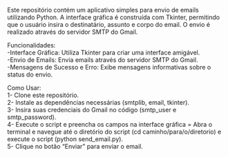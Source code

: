 Este repositório contém um aplicativo simples para envio de emails utilizando Python. A interface gráfica é construída com Tkinter, permitindo que o usuário insira o destinatário, assunto e corpo do email. O envio é realizado através do servidor SMTP do Gmail. <br>

Funcionalidades: <br>
-Interface Gráfica: Utiliza Tkinter para criar uma interface amigável. <br>
-Envio de Emails: Envia emails através do servidor SMTP do Gmail. <br>
-Mensagens de Sucesso e Erro: Exibe mensagens informativas sobre o status do envio. <br>

Como Usar: <br>
1- Clone este repositório. <br>
2- Instale as dependências necessárias (smtplib, email, tkinter). <br>
3- Insira suas credenciais do Gmail no código (smtp_user e smtp_password). <br>
4- Execute o script e preencha os campos na interface gráfica = Abra o terminal e navegue até o diretório do script (cd caminho/para/o/diretorio) e execute o script (python send_email.py). <br>
5- Clique no botão “Enviar” para enviar o email.
